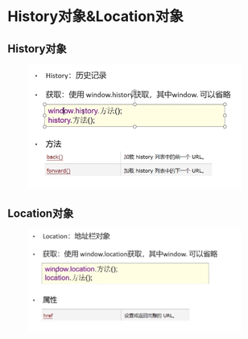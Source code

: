 # History对象\&Location对象

## History对象

<figure><img src="../.gitbook/assets/image (10).png" alt=""><figcaption></figcaption></figure>

## Location对象

<figure><img src="../.gitbook/assets/image (5).png" alt=""><figcaption></figcaption></figure>
